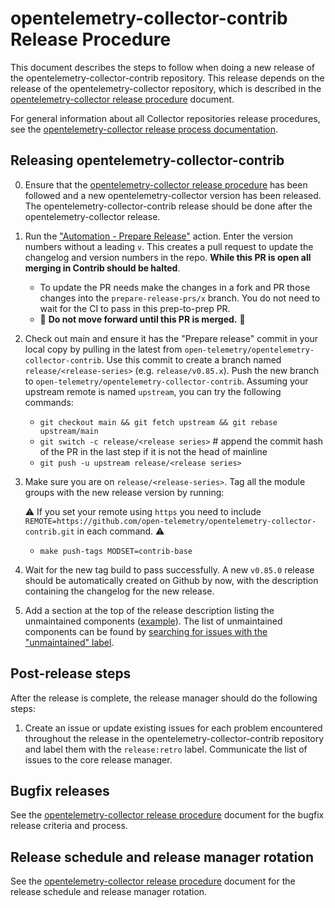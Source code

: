 # opentelemetry-collector-contrib Release Procedure

This document describes the steps to follow when doing a new release of the
opentelemetry-collector-contrib repository. This release depends on the release of the
opentelemetry-collector repository, which is described in the [opentelemetry-collector release
procedure][1] document.

For general information about all Collector repositories release procedures, see the
[opentelemetry-collector release process documentation][1].

## Releasing opentelemetry-collector-contrib

0. Ensure that the [opentelemetry-collector release procedure][1] has been followed and a new
   opentelemetry-collector version has been released. The opentelemetry-collector-contrib release
   should be done after the opentelemetry-collector release.
1. Run the ["Automation - Prepare
   Release"](https://github.com/open-telemetry/opentelemetry-collector-contrib/actions/workflows/prepare-release.yml)
   action. Enter the version numbers without a leading `v`.
   This creates a pull request to update the changelog and version numbers in the repo. **While this
   PR is open all merging in Contrib should be halted**.
   - To update the PR needs make the changes in a fork and PR those changes into the
     `prepare-release-prs/x` branch. You do not need to wait for the CI to pass in this prep-to-prep
     PR.
   -  🛑 **Do not move forward until this PR is merged.** 🛑

2. Check out main and ensure it has the "Prepare release" commit in your local copy by pulling in
   the latest from `open-telemetry/opentelemetry-collector-contrib`. Use this commit to create a
   branch named `release/<release-series>` (e.g. `release/v0.85.x`). Push the new branch to
   `open-telemetry/opentelemetry-collector-contrib`. Assuming your upstream remote is named
   `upstream`, you can try the following commands:
   - `git checkout main && git fetch upstream && git rebase upstream/main`
   - `git switch -c release/<release series>` # append the commit hash of the PR in the last step if
     it is not the head of mainline
   - `git push -u upstream release/<release series>`

3. Make sure you are on `release/<release-series>`. Tag all the module groups with the new release
   version by running:

   ⚠️ If you set your remote using `https` you need to include
   `REMOTE=https://github.com/open-telemetry/opentelemetry-collector-contrib.git` in each command.
   ⚠️

   - `make push-tags MODSET=contrib-base`

4. Wait for the new tag build to pass successfully. A new `v0.85.0` release should be automatically
   created on Github by now, with the description containing the changelog for the new release.

5. Add a section at the top of the release description listing the unmaintained components
   ([example](https://github.com/open-telemetry/opentelemetry-collector-contrib/releases/tag/v0.114.0)).
   The list of unmaintained components can be found by [searching for issues with the "unmaintained"
   label](https://github.com/open-telemetry/opentelemetry-collector-contrib/issues?q=is%3Aissue%20state%3Aopen%20label%3Aunmaintained).

## Post-release steps

After the release is complete, the release manager should do the following steps:

1. Create an issue or update existing issues for each problem encountered throughout the release in
the opentelemetry-collector-contrib repository and label them with the `release:retro` label.
Communicate the list of issues to the core release manager.

## Bugfix releases

See the [opentelemetry-collector release procedure][1] document for the bugfix release criteria and
process.

## Release schedule and release manager rotation

See the [opentelemetry-collector release procedure][1] document for the release schedule and release
manager rotation.


[1]: https://github.com/open-telemetry/opentelemetry-collector/blob/main/docs/release.md
